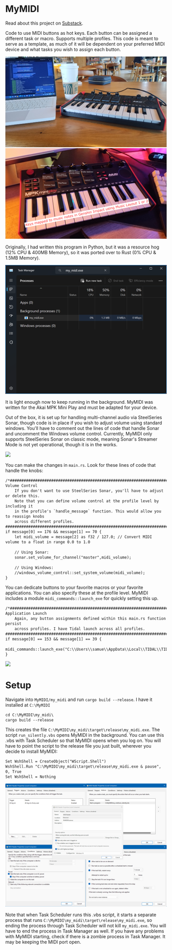 # MyMIDI
Read about this project on [Substack](https://alshival.substack.com/p/a-coders-guide-to-midi-driven-hotkeys).

Code to use MIDI buttons as hot keys. Each button can be assigned a different task or macro. Supports multiple profiles. This code is meant to serve as a template, as much of it will be dependent on your preferred MIDI device and what tasks you wish to assign each button.

<img src="https://github.com/alshival/MyMIDI/blob/main/media/IMG_20240406_140035397.jpg">
<img src="https://github.com/alshival/MyMIDI/blob/main/media/IMG_20240405_1927445722.jpg">

Originally, I had written this program in Python, but it was a resource hog (12% CPU & 400MB Memory), so it was ported over to Rust (0% CPU & 1.5MB Memory).

<img src="https://github.com/alshival/MyMIDI/blob/main/media/Screenshot%202024-04-11%20172522.png">

It is light enough now to keep running in the background. MyMIDI was written for the Akai MPK Mini Play and must be adapted for your device.

Out of the box, it is set up for handling multi-channel audio via SteelSeries Sonar, though code is in place if you wish to adjust volume using standard windows. You'll have to comment out the lines of code that handle Sonar and uncomment the Windows volume control. Currently, MyMIDI only supports SteelSeries Sonar on classic mode, meaning Sonar's Streamer Mode is not yet operational, though it is in the works.

<img src="https://github.com/alshival/MyMIDI/blob/main/media/demo.gif">

You can make the changes in `main.rs`. Look for these lines of code that handle the knobs:
```
/*###############################################################################
Volume Control
    If you don't want to use SteelSeries Sonar, you'll have to adjust or delete this.
    Note that you can define volume control at the profile level by including it 
    in the profile's `handle_message` function. This would allow you to reassign knobs
    across different profiles. 
###############################################################################*/
if message[0] == 176 && message[1] == 70 {
    let midi_volume = message[2] as f32 / 127.0; // Convert MIDI volume to a float in range 0.0 to 1.0
    
    // Using Sonar:
    sonar.set_volume_for_channel("master",midi_volume);

    // Using Windows:
    //windows_volume_control::set_system_volume(midi_volume);
}
```
You can dedicate buttons to your favorite macros or your favorite applications. You can also specify these at the profile level. MyMIDI includes a module `midi_commands::launch_exe` for quickly setting this up.
```
/*###############################################################################
Application Launch 
    Again, any button assignments defined within this main.rs function persist
    across profiles. I have Tidal launch across all profiles.
###############################################################################*/
if message[0] == 153 && message[1] == 39 {
    midi_commands::launch_exe("C:\\Users\\samue\\AppData\\Local\\TIDAL\\TIDAL.exe");
}
```
<img src="https://github.com/alshival/MyMIDI/blob/main/media/Screenshot%202024-04-08%2014365423.png">

# Setup

Navigate into `MyMIDI/my_midi` and run `cargo build --release`. I have it installed at `C:\MyMIDI`

```
cd C:\MyMIDI\my_midi\
cargo build --release
```

This creates the file `C:\MyMIDI\my_midi\target\release\my_midi.exe`. The script `run_silently.vbs` opens MyMIDI in the background. You can use this .vbs with Task Scheduler so that MyMIDI opens when you log on. You will have to point the script to the release file you just built, wherever you decide to install MyMIDI:
```
Set WshShell = CreateObject("WScript.Shell")
WshShell.Run "C:\MyMIDI\my_midi\target\release\my_midi.exe & pause", 0, True
Set WshShell = Nothing
```
<img src="https://github.com/alshival/MyMIDI/blob/main/media/Screenshot%202024-04-06%20194707.png">

Note that when Task Scheduler runs this .vbs script, it starts a separate process that runs `C:\MyMIDI\my_midi\target\release\my_midi.exe`, so ending the process through Task Scheduler will not kill `my_midi.exe`. You will have to end the process in Task Manager as well. If you have any problems with MyMIDI starting, check if there is a zombie process in Task Manager. It may be keeping the MIDI port open.
